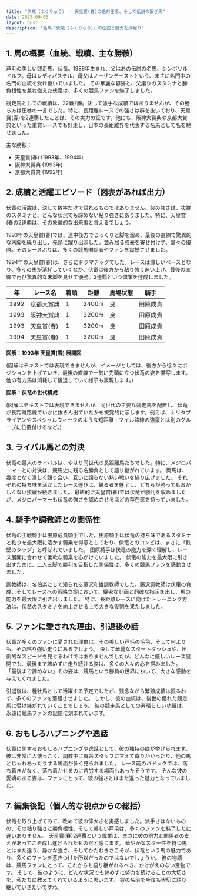 ```yaml
---
title: "伏竜（ふくりゅう） - 天皇賞(春)の絶対王者、そして伝説の繋ぎ馬"
date: 2025-09-03
layout: post
description: "名馬『伏竜（ふくりゅう）』の伝説と魅力を深堀り"
---
```


## 1. 馬の概要（血統、戦績、主な勝鞍）

芦毛の美しい競走馬、伏竜。1989年生まれ、父はあの伝説の名馬、シンボリルドルフ。母はレディパステル、母父はノーザンテーストという、まさに名門中の名門の血統を受け継いでいました。  その華麗な容姿と、父譲りのスタミナと勝負根性を兼ね備えた伏竜は、多くの競馬ファンを魅了しました。

競走馬としての戦績は、22戦7勝。決して派手な成績ではありませんが、その勝ち方は圧巻の一言でした。特に、長距離レースでの強さは群を抜いており、天皇賞(春)を2連覇したことは、その実力の証です。他にも、阪神大賞典や京都大賞典といった重賞レースでも好走し、日本の長距離界を代表する名馬として名を馳せました。

主な勝鞍：

* 天皇賞(春) (1993年、1994年)
* 阪神大賞典 (1993年)
* 京都大賞典 (1992年)


## 2. 成績と活躍エピソード（図表があれば出力）

伏竜の活躍は、決して数字だけで語れるものではありません。彼の強さは、抜群のスタミナと、どんな状況でも諦めない粘り強さにありました。特に、天皇賞(春の2連覇は、その象徴的な出来事と言えるでしょう。

1993年の天皇賞(春)では、道中後方でじっくりと脚を溜め、最後の直線で驚異的な末脚を繰り出し、先頭に躍り出ました。並み居る強豪を寄せ付けず、堂々の優勝。そのレースぶりは、多くの競馬関係者やファンを震撼させました。

1994年の天皇賞(春)は、さらにドラマチックでした。レースは激しいペースとなり、多くの馬が消耗していくなか、伏竜は後方から粘り強く追い上げ、最後の直線で再び驚異的な末脚を見せて優勝。2連覇という偉業を達成しました。


| 年 | レース名           | 着順 | 距離 | 馬場状態 | 騎手       |
|----|--------------------|-----|-----|---------|-----------|
| 1992 | 京都大賞典         | 1   | 2400m | 良       | 田原成貴   |
| 1993 | 阪神大賞典         | 1   | 3200m | 良       | 田原成貴   |
| 1993 | 天皇賞(春)         | 1   | 3200m | 良       | 田原成貴   |
| 1994 | 天皇賞(春)         | 1   | 3200m | 良       | 田原成貴   |


**図解：1993年 天皇賞(春) 展開図**

(図解はテキストでは表現できませんが、イメージとしては、後方から徐々にポジションを上げていき、最後の直線で一気に先頭に立つ伏竜の姿を描写します。他の有力馬は消耗して後退していく様子も表現します。)


**図解：伏竜の世代構成**

(図解はテキストでは表現できませんが、同世代の主要な競走馬を配置し、伏竜が長距離路線でいかに抜きん出ていたかを視覚的に示します。例えば、ナリタブライアンやスペシャルウィークのような短距離・マイル路線の強豪とは別のグループに位置付けるなど。)


## 3. ライバル馬との対決

伏竜の最大のライバルは、やはり同世代の長距離馬たちでした。特に、メジロパーマーとの対決は、競馬史に残る名勝負として語り継がれています。  両馬は、幾度となく激しく競り合い、互いに譲らない熱い戦いを繰り広げました。  それぞれの持ち味を活かしたレース運びは、観る者を魅了し、どちらが勝ってもおかしくない接戦が続きました。  最終的に天皇賞(春)では伏竜が勝利を収めましたが、メジロパーマーも伏竜の強さを認めさせるほどの存在感を持っていました。


## 4. 騎手や調教師との関係性

伏竜の主戦騎手は田原成貴騎手でした。田原騎手は伏竜の持ち味であるスタミナと粘りを最大限に活かす騎乗を得意としており、伏竜とのコンビは、まさに「鉄壁のタッグ」と呼ばれていました。  田原騎手は伏竜の能力を深く理解し、レース展開に合わせて柔軟な騎乗を心がけていました。  伏竜の能力を最大限に引き出すために、二人三脚で勝利を目指した関係性は、多くの競馬ファンを感動させました。

調教師は、名伯楽として知られる藤沢和雄調教師でした。藤沢調教師は伏竜の育成、そしてレースへの戦略立案において、綿密な計画と的確な指示を出し、馬の能力を最大限に引き出しました。  特に、長距離レースに向けたトレーニング方法は、伏竜のスタミナを向上させる上で大きな役割を果たしました。


## 5. ファンに愛された理由、引退後の話

伏竜が多くのファンに愛された理由は、その美しい芦毛の毛色、そして何よりも、その粘り強い走りにあるでしょう。  決して華麗なスタートダッシュや、圧倒的なスピードを見せるわけではありませんでしたが、どんなに厳しいレース展開でも、最後まで諦めずに走り続ける姿は、多くの人々の心を掴みました。  「最後まで諦めない」その姿は、競馬という勝負の世界において、大きな感動を与えてくれました。

引退後は、種牡馬として活躍する予定でしたが、残念ながら繁殖成績は振るわず、多くのファンを落胆させました。  しかし、彼の血統は、後世の優れた競走馬に受け継がれていくことでしょう。  彼の競走馬としての素晴らしい功績は、永遠に競馬ファンの記憶に刻まれています。


## 6. おもしろハプニングや逸話

伏竜に関するおもしろハプニングや逸話として、彼の独特の癖が挙げられます。  彼は非常に人懐っこく、調教中に厩舎スタッフに甘えて寄りかかったり、他の馬とじゃれあったりする場面が多く見られました。  レース前のパドックでは、落ち着きがなく、落ち着かせるのに苦労する場面もあったそうです。  そんな彼の愛嬌のある姿は、ファンにとって、彼の強さとはまた違った魅力となっていました。


## 7. 編集後記（個人的な視点からの総括）

伏竜を取り上げてみて、改めて彼の偉大さを実感しました。派手さはないものの、その粘り強さと勝負根性、そして美しい芦毛は、多くのファンを魅了したに違いありません。  天皇賞(春)2連覇という偉業は、まさに彼の努力と関係者の支えがあってこそ成し遂げられたものだと感じます。  華やかなスター性を持つ馬とはまた違う、静かな強さ、そしてひたむきさこそが、伏竜という馬の魅力であり、多くのファンを惹きつけた所以だったのではないでしょうか。  彼の物語は、競馬ファンにとって、これからも語り継がれるべき、かけがえのない宝物です。  そして、彼のように、どんな状況でも諦めずに努力を続けることの大切さを、私たちに教えてくれているように思います。  彼の名前を今後も大切に語り継いでいきたいですね。
